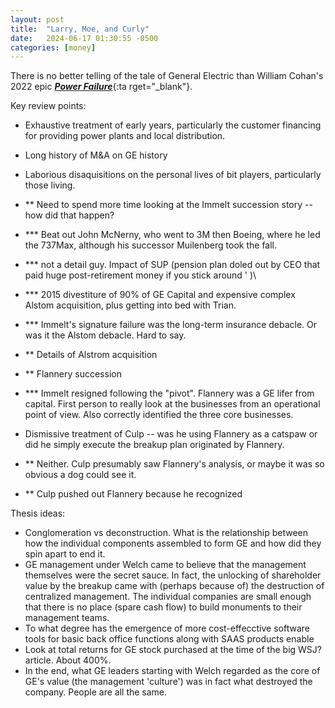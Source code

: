 ```yaml
---
layout: post
title:  "Larry, Moe, and Curly"
date:   2024-06-17 01:30:55 -0500
categories: [money]
---
```

There is no better telling of the tale of General Electric than William Cohan's 2022
epic [***Power Failure***](https://www.penguinrandomhouse.com/books/609226/power-failure-by-william-d-cohan/){:ta rget="_blank"}. 

Key review points:

- Exhaustive treatment of early years, particularly the customer financing for providing power plants and local distribution.
- Long history of M&A on GE history
- Laborious disaquisitions on the personal lives of bit players, particularly those living.
- ** Need to spend more time looking at the Immelt succession story -- how did that happen?
- *** Beat out John McNerny, who went to 3M then Boeing, where
he led the 737Max, although his successor Muilenberg took the fall.
- *** not a detail guy. Impact of SUP (pension plan doled
out by CEO that paid huge post-retirement money if you stick around ' )\
- *** 2015 divestiture of 90% of GE Capital and expensive
complex Alstom acquisition, plus getting into bed with Trian.
- *** Immelt's signature failure was the long-term insurance debacle.
Or was it the Alstom debacle. Hard to say.

- ** Details of Alstrom acquisition
- ** Flannery succession
- *** Immelt resigned following the "pivot". Flannery was a GE lifer 
from capital. First person to really look at the businesses from
an operational point of view. Also correctly identified the three 
core businesses.
- Dismissive treatment of Culp -- was he using Flannery as a catspaw or did he simply execute the breakup plan originated by Flannery.
- ** Neither. Culp presumably saw Flannery's analysis, or maybe
it was so obvious a dog could see it. 
- ** Culp pushed out Flannery because he recognized

Thesis ideas:

- Conglomeration vs deconstruction. What is the relationship between how the individual components assembled to form GE and 
how did they spin apart to end it.
- GE management under Welch came to believe that the management themselves were the secret sauce. In fact, the unlocking of 
shareholder value by the breakup came with (perhaps because of) the destruction of centralized management. The individual companies 
are small enough that there is no place (spare cash flow) to build monuments to their management teams.
- To what degree has the emergence of more cost-effecctive software tools for basic back office functions along with SAAS products enable
- Look at total returns for GE stock purchased at the time of the big WSJ? article. About 400%.
- In the end, what GE leaders starting with Welch regarded as the 
core of GE's value (the management 'culture') was in fact what destroyed the company. People are all the same.

